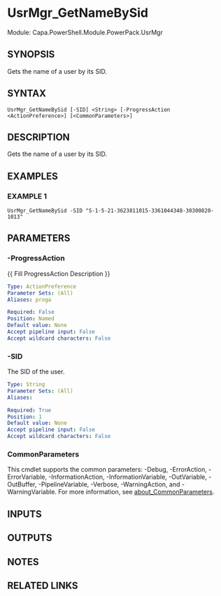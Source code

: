 # UsrMgr_GetNameBySid

Module: Capa.PowerShell.Module.PowerPack.UsrMgr

## SYNOPSIS
Gets the name of a user by its SID.

## SYNTAX

```
UsrMgr_GetNameBySid [-SID] <String> [-ProgressAction <ActionPreference>] [<CommonParameters>]
```

## DESCRIPTION
Gets the name of a user by its SID.

## EXAMPLES

### EXAMPLE 1
```
UsrMgr_GetNameBySid -SID "S-1-5-21-3623811015-3361044348-30300820-1013"
```

## PARAMETERS

### -ProgressAction
{{ Fill ProgressAction Description }}

```yaml
Type: ActionPreference
Parameter Sets: (All)
Aliases: proga

Required: False
Position: Named
Default value: None
Accept pipeline input: False
Accept wildcard characters: False
```

### -SID
The SID of the user.

```yaml
Type: String
Parameter Sets: (All)
Aliases:

Required: True
Position: 1
Default value: None
Accept pipeline input: False
Accept wildcard characters: False
```

### CommonParameters
This cmdlet supports the common parameters: -Debug, -ErrorAction, -ErrorVariable, -InformationAction, -InformationVariable, -OutVariable, -OutBuffer, -PipelineVariable, -Verbose, -WarningAction, and -WarningVariable. For more information, see [about_CommonParameters](http://go.microsoft.com/fwlink/?LinkID=113216).

## INPUTS

## OUTPUTS

## NOTES

## RELATED LINKS
